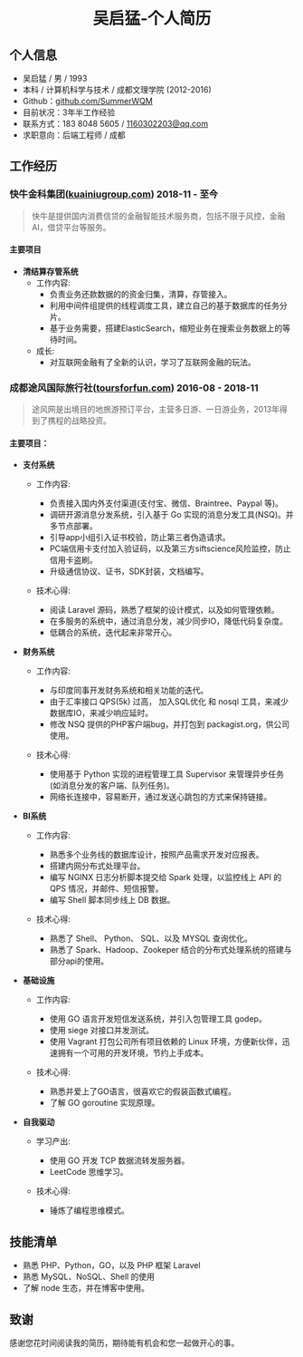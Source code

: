 # <center>吴启猛-个人简历</center>

## 个人信息
- 吴启猛 / 男 / 1993
- 本科 / 计算机科学与技术 / 成都文理学院 (2012-2016)
- Github：[github.com/SummerWQM](https://github.com/SummerWQM)
- 目前状况：3年半工作经验
- 联系方式：183 8048 5605 / 1160302203@qq.com
- 求职意向：后端工程师 / 成都

## 工作经历
### 快牛金科集团([kuainiugroup.com](https://kuainiugroup.com)) 2018-11 - 至今
> 快牛是提供国内消费信贷的金融智能技术服务商，包括不限于风控，金融AI，借贷平台等服务。

#### 主要项目

- **清结算存管系统**
    - 工作内容:
        - 负责业务还款数据的的资金归集，清算，存管接入。
        - 利用中间件组提供的线程调度工具，建立自己的基于数据库的任务分片。
        - 基于业务需要，搭建ElasticSearch，缩短业务在搜索业务数据上的等待时间。
    - 成长:
        - 对互联网金融有了全新的认识，学习了互联网金融的玩法。

### 成都途风国际旅行社([toursforfun.com](https://cn.toursforfun.com)) 2016-08 - 2018-11
> 途风网是出境目的地旅游预订平台，主营多日游、一日游业务，2013年得到了携程的战略投资。

#### 主要项目：

- **支付系统**
    - 工作内容:
        - 负责接入国内外支付渠道(支付宝、微信、Braintree、Paypal 等)。
        - 调研开源消息分发系统，引入基于 Go 实现的消息分发工具(NSQ)。并多节点部署。
        - 引导app小组引入证书校验，防止第三者伪造请求。
        - PC端信用卡支付加入验证码，以及第三方siftscience风险监控，防止信用卡盗刷。
        - 升级通信协议、证书，SDK封装，文档编写。

    - 技术心得:
        - 阅读 Laravel 源码，熟悉了框架的设计模式，以及如何管理依赖。
        - 在多服务的系统中，通过消息分发，减少同步IO，降低代码复杂度。
        - 低耦合的系统，迭代起来非常开心。

- **财务系统**
    - 工作内容:
        - 与印度同事开发财务系统和相关功能的迭代。
        - 由于汇率接口 QPS(5k) 过高， 加入SQL优化 和 nosql 工具，来减少数据库IO，来减少响应延时。
        - 修改 NSQ 提供的PHP客户端bug，并打包到 packagist.org，供公司使用。

    - 技术心得:
        - 使用基于 Python 实现的进程管理工具 Supervisor 来管理异步任务(如消息分发的客户端、队列任务)。
        - 网络长连接中，容易断开，通过发送心跳包的方式来保持链接。

- **BI系统**
    - 工作内容:
        - 熟悉多个业务线的数据库设计，按照产品需求开发对应报表。
        - 搭建内网分布式处理平台。
        - 编写 NGINX 日志分析脚本提交给 Spark 处理，以监控线上 API 的 QPS 情况，并邮件、短信报警。
        - 编写 Shell 脚本同步线上 DB 数据。

    - 技术心得:
        - 熟悉了 Shell、 Python、 SQL、以及 MYSQL 查询优化。
        - 熟悉了 Spark、Hadoop、Zookeper 结合的分布式处理系统的搭建与部分api的使用。

- **基础设施**
    - 工作内容:
        - 使用 GO 语言开发短信发送系统，并引入包管理工具 godep。
        - 使用 siege 对接口并发测试。
        - 使用 Vagrant 打包公司所有项目依赖的 Linux 环境，方便新伙伴，迅速拥有一个可用的开发环境，节约上手成本。

    - 技术心得:
        - 熟悉并爱上了GO语言，很喜欢它的假装函数式编程。
        - 了解 GO goroutine 实现原理。
- **自我驱动**
    - 学习产出:
        - 使用 GO 开发 TCP 数据流转发服务器。
        - LeetCode 思维学习。

    - 技术心得:
        - 锤炼了编程思维模式。

## 技能清单

- 熟悉 PHP、Python，GO，以及 PHP 框架 Laravel
- 熟悉 MySQL、NoSQL、Shell 的使用
- 了解 node 生态，并在博客中使用。

## 致谢
感谢您花时间阅读我的简历，期待能有机会和您一起做开心的事。